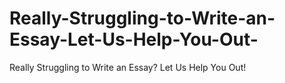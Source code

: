 # Really-Struggling-to-Write-an-Essay-Let-Us-Help-You-Out-
Really Struggling to Write an Essay? Let Us Help You Out!
